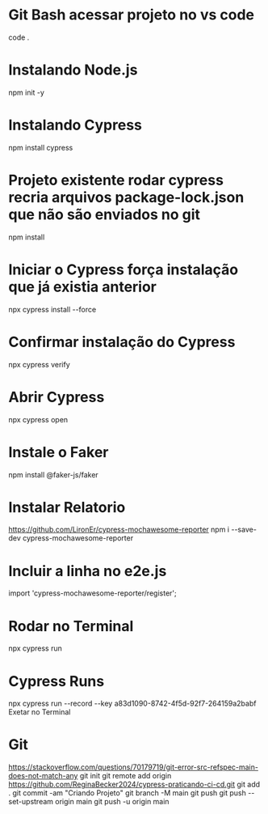 # Git Bash acessar projeto no vs code
code .

# Instalando Node.js
npm init -y

# Instalando Cypress
npm install cypress

# Projeto existente rodar cypress recria arquivos package-lock.json que não são enviados no git
npm install

# Iniciar o Cypress força instalação que já existia anterior
npx cypress install --force

# Confirmar instalação do Cypress
npx cypress verify

# Abrir Cypress
npx cypress open

# Instale o Faker
npm install @faker-js/faker

# Instalar Relatorio
https://github.com/LironEr/cypress-mochawesome-reporter
npm i --save-dev cypress-mochawesome-reporter
# Incluir a linha no e2e.js
import 'cypress-mochawesome-reporter/register';

# Rodar no Terminal
npx cypress run

# Cypress Runs
npx cypress run --record --key a83d1090-8742-4f5d-92f7-264159a2babf
Exetar no Terminal

# Git
https://stackoverflow.com/questions/70179719/git-error-src-refspec-main-does-not-match-any
git init 
git remote add origin https://github.com/ReginaBecker2024/cypress-praticando-ci-cd.git
git add .
git commit -am "Criando Projeto" 
git branch -M main 
git push
git push --set-upstream origin main
git push -u origin main
